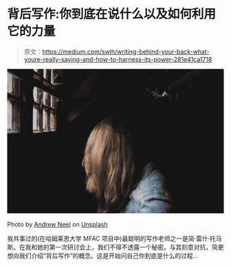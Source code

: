 # 背后写作:你到底在说什么以及如何利用它的力量

> 原文：<https://medium.com/swlh/writing-behind-your-back-what-youre-really-saying-and-how-to-harness-its-power-281e41ca1718>

![](img/f7a10aabe9cca7c2ddd7c4bae1c2bf7e.png)

Photo by [Andrew Neel](https://unsplash.com/@andrewtneel?utm_source=medium&utm_medium=referral) on [Unsplash](https://unsplash.com?utm_source=medium&utm_medium=referral)

我共事过的(在哈姆莱恩大学 MFAC 项目中)最聪明的写作老师之一是简·雷什·托马斯。在我和她的第一次研讨会上，我们不得不透露一个秘密。与其刻意对抗，简更想向我们介绍“背后写作”的概念。这是开始问自己你到底是什么的过程…